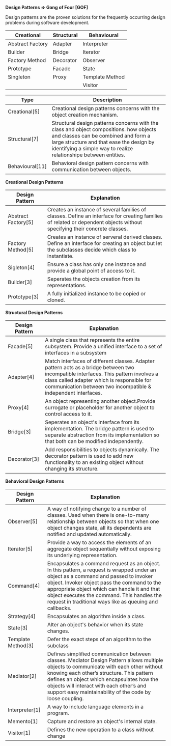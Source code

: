 **Design Patterns => Gang of Four [GOF]**

  Design patterns are the proven solutions for the frequently occurring design problems during software development.
  
  |Creational|Structural|Behavioural|
  |--------|--------|--------|
  |Abstract Factory|Adapter|Interpreter|
  |Builder|Bridge|Iterator|
  |Factory Method|Decorator|Observer|
  |Prototype|Facade|State|
  |Singleton|Proxy|Template Method|
  |||Visitor|
  
  |Type|Description|
  |-----|------|
  |Creational[5]|Creational design patterns concerns with the object creation mechanism.|
  |Structural[7]|Structural design patterns concerns with the class and object compositions. how objects and classes can be combined and form a large structure and that ease the design by identifying a simple way to realize relationshipe between entities.|
  |Behavioural[11]|Behavioral design pattern concerns with communication between objects.|
  
  **Creational Design Patterns**
  
 | **Design Pattern**| **Explanation**|
 |-----------------|------------------------------------------|
 |Abstract Factory[5]|Creates an instance of several families of classes. Define an interface for creating families of related or dependent objects without specifying their concrete classes.|
 |Factory Method[5]|Creates an instance of serveral derived classes. Define an interface for creating an object but let the subclasses decide which class to instantiate. |
 |Sigleton[4]|Ensure a class has only one instance and provide a global point of access to it.|
 |Builder[3]|Seperates the objects creation from its representations.|
 |Prototype[3]|A fully initialized instance to be copied or cloned.|x
 
  **Structural Design Patterns**
  
 | **Design Pattern**| **Explanation**|
 |-----------------|------------------------------------------|
 |Facade[5]| A single class that represents the entire subsystem. Provide a unified interface to a set of interfaces in a subsystem|
 |Adapter[4]|Match interfaces of different classes. Adapter pattern acts as a bridge between two incompatible interfaces. This pattern involves a class called adapter which is responsible for communication between two incompatible & independent interfaces.|
 |Proxy[4]|An object representing another object.Provide surrogate or placeholder for another object to control access to it.|
 |Bridge[3]| Seperates an object's interface from its implementation. The bridge pattern is used to separate abstraction from its implementation so that both can be modified independently.|
 |Decorator[3]| Add responsibilities to objects dynamically. The decorator pattern is used to add new functionality to an existing object without changing its structure.|
 
 
   **Behavioral Design Patterns**
  
 | **Design Pattern**| **Explanation**|
 |-----------------|------------------------------------------|
 |Observer[5]|A way of notifying change to a number of classes. Used when there is one-to-many relationship between objects so that when one object changes state, all its dependents are notified and updated automatically.| 
 |Iterator[5]|Provide a way to access the elements of an aggregate object sequentially without exposing its underlying representation.|
 |Command[4]|Encapsulates a command request as an object. In this pattern, a request is wrapped under an object as a command and passed to invoker object. Invoker object pass the command to the appropriate object which can handle it and that object executes the command. This handles the request in traditional ways like as queuing and callbacks.|
 |Strategy[4]|Encapsulates an algorithm inside a class.|
 |State[3]|Alter an object's behavior when its state changes.| 
 |Template Method[3]|Defer the exact steps of an algorithm to the subclass|
 |Mediator[2]|Defines simplified communication between classes. Mediator Design Pattern allows multiple objects to communicate with each other without knowing each other’s structure. This pattern defines an object which encapsulates how the objects will interact with each other’s and support easy maintainability of the code by loose coupling.|
 |Interpreter[1]|A way to include language elements in a program.|
 |Memento[1]|Capture and restore an object's internal state.|
 |Visitor[1]|Defines the new operation to a class without change|
 
